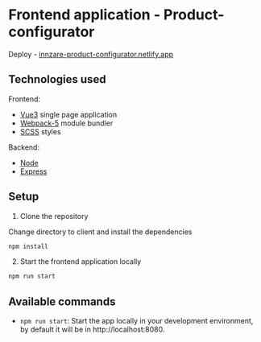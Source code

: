 # Frontend application - Product-configurator

Deploy - [innzare-product-configurator.netlify.app](https://innzare-product-configurator.netlify.app/)

## Technologies used

Frontend:

- [Vue3](https://vuejs.org/) single page application
- [Webpack-5](https://webpack.js.org/) module bundler
- [SCSS](https://sass-lang.com/guide) styles

Backend:

- [Node](https://vuejs.org/)
- [Express](https://webpack.js.org/)

## Setup

1. Clone the repository

Change directory to client and install the dependencies

```bash
npm install
```

2. Start the frontend application locally

```bash
npm run start
```

## Available commands

- `npm run start`: Start the app locally in your development environment, by default it will be in http://localhost:8080.
